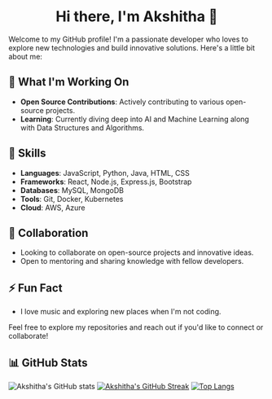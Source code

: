 <div align="center">
  
# Hi there, I'm Akshitha 👋

</div>

Welcome to my GitHub profile! I'm a passionate developer who loves to explore new technologies and build innovative solutions. Here's a little bit about me:

## 🚀 What I'm Working On
- **Open Source Contributions**: Actively contributing to various open-source projects.
- **Learning**: Currently diving deep into AI and Machine Learning along with Data Structures and Algorithms.

## 🌱 Skills
- **Languages**: JavaScript, Python, Java, HTML, CSS
- **Frameworks**: React, Node.js, Express.js, Bootstrap
- **Databases**: MySQL, MongoDB
- **Tools**: Git, Docker, Kubernetes
- **Cloud**: AWS, Azure

## 👯 Collaboration
- Looking to collaborate on open-source projects and innovative ideas.
- Open to mentoring and sharing knowledge with fellow developers.

## ⚡ Fun Fact
- I love music and exploring new places when I'm not coding.

Feel free to explore my repositories and reach out if you'd like to connect or collaborate!

## 📊 GitHub Stats

![Akshitha's GitHub stats](https://github-readme-stats.vercel.app/api?username=Akshithanaverse&show_icons=true&theme=radical)
[![Akshitha's GitHub Streak](https://github-readme-streak-stats.herokuapp.com/?user=Akshithanaverse&theme=radical)](https://git.io/streak-stats)
[![Top Langs](https://github-readme-stats.vercel.app/api/top-langs/?username=Akshithanaverse&layout=compact&theme=radical)](https://github.com/anuraghazra/github-readme-stats)


